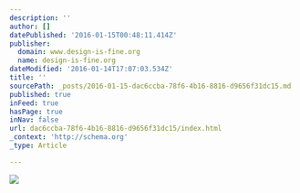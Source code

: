 ```yaml
---
description: ''
author: []
datePublished: '2016-01-15T00:48:11.414Z'
publisher:
  domain: www.design-is-fine.org
  name: design-is-fine.org
dateModified: '2016-01-14T17:07:03.534Z'
title: ''
sourcePath: _posts/2016-01-15-dac6ccba-78f6-4b16-8816-d9656f31dc15.md
published: true
inFeed: true
hasPage: true
inNav: false
url: dac6ccba-78f6-4b16-8816-d9656f31dc15/index.html
_context: 'http://schema.org'
_type: Article

---
```

![](http://41.media.tumblr.com/a51645bfec44159d965389062150de85/tumblr_nv1rl8HPEE1rpgpe2o1_1280.jpg)
